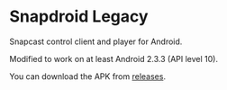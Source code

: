 # Snapdroid Legacy

Snapcast control client and player for Android.

Modified to work on at least Android 2.3.3 (API level 10).

You can download the APK from [releases](https://github.com/konradmb/snapdroid-legacy/releases/latest).
